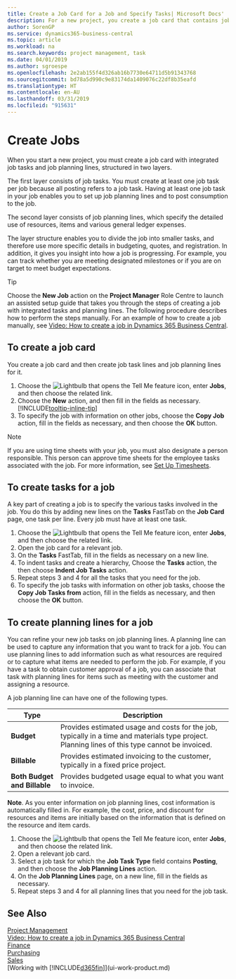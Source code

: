 ```yaml
---
title: Create a Job Card for a Job and Specify Tasks| Microsoft Docs'
description: For a new project, you create a job card that contains job tasks and planning lines, to help you manage progress and budgets.
author: SorenGP
ms.service: dynamics365-business-central
ms.topic: article
ms.workload: na
ms.search.keywords: project management, task
ms.date: 04/01/2019
ms.author: sgroespe
ms.openlocfilehash: 2e2ab155f4d326ab16b7730e64711d5b91343768
ms.sourcegitcommit: bd78a5d990c9e83174da1409076c22df8b35eafd
ms.translationtype: HT
ms.contentlocale: en-AU
ms.lasthandoff: 03/31/2019
ms.locfileid: "915631"
---
```

# <a name="create-jobs"></a>Create Jobs
When you start a new project, you must create a job card with integrated job tasks and job planning lines, structured in two layers.  

The first layer consists of job tasks. You must create at least one job task per job because all posting refers to a job task. Having at least one job task in your job enables you to set up job planning lines and to post consumption to the job.

The second layer consists of job planning lines, which specify the detailed use of resources, items and various general ledger expenses.

The layer structure enables you to divide the job into smaller tasks, and therefore use more specific details in budgeting, quotes, and registration. In addition, it gives you insight into how a job is progressing. For example, you can track whether you are meeting designated milestones or if you are on target to meet budget expectations.

> [!TIP]
> Choose the **New Job** action on the **Project Manager** Role Centre to launch an assisted setup guide that takes you through the steps of creating a job with integrated tasks and planning lines. The following procedure describes how to perform the steps manually. For an example of how to create a job manually, see [Video: How to create a job in Dynamics 365 Business Central](https://www.youtube.com/watch?v=VqaPWr7BWmw).

## <a name="to-create-a-job-card"></a>To create a job card
You create a job card and then create job task lines and job planning lines for it.

1. Choose the ![Lightbulb that opens the Tell Me feature](media/ui-search/search_small.png "Tell me what you want to do") icon, enter **Jobs**, and then choose the related link.  
2. Choose the **New** action, and then fill in the fields as necessary. [!INCLUDE[tooltip-inline-tip](includes/tooltip-inline-tip_md.md)]
3. To specify the job with information on other jobs, choose the **Copy Job** action, fill in the fields as necessary, and then choose the **OK** button.

> [!NOTE]  
>   If you are using time sheets with your job, you must also designate a person responsible. This person can approve time sheets for the employee tasks associated with the job. For more information, see [Set Up Timesheets](projects-how-setup-time-sheets.md).

## <a name="to-create-tasks-for-a-job"></a>To create tasks for a job
A key part of creating a job is to specify the various tasks involved in the job. You do this by adding new lines on the **Tasks** FastTab on the **Job Card** page, one task per line. Every job must have at least one task.

1. Choose the ![Lightbulb that opens the Tell Me feature](media/ui-search/search_small.png "Tell me what you want to do") icon, enter **Jobs**, and then choose the related link.
2. Open the job card for a relevant job.
3. On the **Tasks** FastTab, fill in the fields as necessary on a new line.
4. To indent tasks and create a hierarchy, Choose the **Tasks** action, the then choose **Indent Job Tasks** action.
5. Repeat steps 3 and 4 for all the tasks that you need for the job.
6. To specify the job tasks with information on other job tasks, choose the **Copy Job Tasks from** action, fill in the fields as necessary, and then choose the **OK** button.

## <a name="to-create-planning-lines-for-a-job"></a>To create planning lines for a job
You can refine your new job tasks on job planning lines. A planning line can be used to capture any information that you want to track for a job. You can use planning lines to add information such as what resources are required or to capture what items are needed to perform the job. For example, if you have a task to obtain customer approval of a job, you can associate that task with planning lines for items such as meeting with the customer and assigning a resource.  

A job planning line can have one of the following types.  

| Type | Description |
| --- | --- |
| **Budget** |Provides estimated usage and costs for the job, typically in a time and materials type project. Planning lines of this type cannot be invoiced. |
| **Billable** |Provides estimated invoicing to the customer, typically in a fixed price project. |
| **Both Budget and Billable** |Provides budgeted usage equal to what you want to invoice. |

**Note**. As you enter information on job planning lines, cost information is automatically filled in. For example, the cost, price, and discount for resources and items are initially based on the information that is defined on the resource and item cards.

1. Choose the ![Lightbulb that opens the Tell Me feature](media/ui-search/search_small.png "Tell me what you want to do") icon, enter **Jobs**, and then choose the related link.
2. Open a relevant job card.
3. Select a job task for which the **Job Task Type** field contains **Posting**, and then choose the **Job Planning Lines** action.  
4. On the **Job Planning Lines** page, on a new line, fill in the fields as necessary.
5. Repeat steps 3 and 4 for all planning lines that you need for the job task.

## <a name="see-also"></a>See Also

[Project Management](projects-manage-projects.md)  
[Video: How to create a job in Dynamics 365 Business Central](https://www.youtube.com/watch?v=VqaPWr7BWmw)  
[Finance](finance.md)  
[Purchasing](purchasing-manage-purchasing.md)  
[Sales](sales-manage-sales.md)  
[Working with [!INCLUDE[d365fin](includes/d365fin_md.md)]](ui-work-product.md)  
